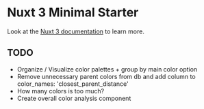 # Nuxt 3 Minimal Starter

Look at the [Nuxt 3 documentation](https://nuxt.com/docs/getting-started/introduction) to learn more.

## TODO
- Organize / Visualize color palettes + group by main color option
- Remove unnecessary parent colors from db and add column to color_names: 'closest_parent_distance'
- How many colors is too much?
- Create overall color analysis component